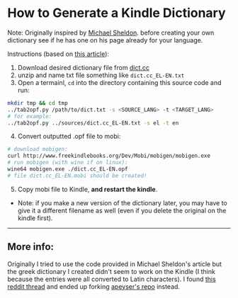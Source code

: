 # How to Generate a Kindle Dictionary
Note: Originally inspired by [Michael Sheldon](https://blog.mikeasoft.com/2011/01/05/free-as-in-gpl2-translation-dictionaries-for-the-kindle/). before creating your own dictionary see if he has one on his page already for your language.

Instructions (based on [this article](https://1manfactory.com/create-your-own-kindle-dictionary-for-every-language-for-free/)):

1. Download desired dictionary file from [dict.cc](https://www1.dict.cc/translation_file_request.php)
2. unzip and name txt file something like `dict.cc_EL-EN.txt`
3. Open a termainl, `cd` into the directory containing this source code and run:

````bash
mkdir tmp && cd tmp
../tab2opf.py /path/to/dict.txt -s <SOURCE_LANG> -t <TARGET_LANG>
# for example:
../tab2opf.py ../sources/dict.cc_EL-EN.txt -s el -t en
````

4. Convert outputted .opf file to mobi:

````bash
# download mobigen:
curl http://www.freekindlebooks.org/Dev/Mobi/mobigen/mobigen.exe
# run mobigen (with wine if on linux):
wine64 mobigen.exe ./dict.cc_EL-EN.opf
# file dict.cc_EL-EN.mobi should be created!
````

5. Copy mobi file to Kindle, **and restart the kindle**.
  * Note: if you make a new version of the dictionary later, you may have to give it a different filename as well (even if you delete the original on the kindle first).

---

## More info:

Originally I tried to use the code provided in Michael Sheldon's article but the greek dictionary I created didn't seem to work on the Kindle (I think because the entries were all converted to Latin characters).  I found [this reddit thread](https://www.reddit.com/r/kindle/comments/9rb7hp/how_do_i_create_a_custom_kindle_dictionary/e8fo1uu?utm_source=share&utm_medium=web2x&context=3) and ended up forking [apeyser's repo](https://github.com/apeyser/tab2opf) instead.
